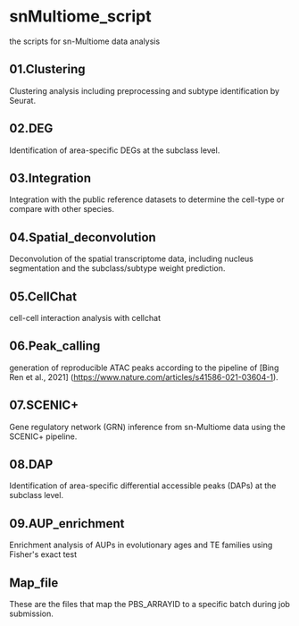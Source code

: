 # snMultiome_script

the scripts for sn-Multiome data analysis

## 01.Clustering

Clustering analysis including preprocessing and subtype identification by Seurat.

## 02.DEG

Identification of area-specific DEGs at the subclass level.

## 03.Integration

Integration with the public reference datasets to determine the cell-type or compare with other species.

## 04.Spatial_deconvolution

Deconvolution of the spatial transcriptome data, including nucleus segmentation and the subclass/subtype weight prediction.

## 05.CellChat

cell-cell interaction analysis with cellchat

## 06.Peak_calling

generation of reproducible ATAC peaks according to the pipeline of [Bing Ren et al., 2021] (https://www.nature.com/articles/s41586-021-03604-1).

## 07.SCENIC+

Gene regulatory network (GRN) inference from sn-Multiome data using the SCENIC+ pipeline.

## 08.DAP

Identification of area-specific differential accessible peaks (DAPs) at the subclass level.

## 09.AUP_enrichment

Enrichment analysis of AUPs in evolutionary ages and TE families using Fisher's exact test

## Map_file

These are the files that map the PBS_ARRAYID to a specific batch during job submission.
